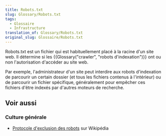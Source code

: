 ```yaml
---
title: Robots.txt
slug: Glossary/Robots.txt
tags:
  - Glossaire
  - Infrastructure
translation_of: Glossary/Robots.txt
original_slug: Glossaire/Robots.txt
---
```

Robots.txt est un fichier qui est habituellement placé à la racine d'un site web. Il détermine si les {{Glossary("crawler", "robots d'indexation")}} ont ou non l'autorisation d'accéder au site web.

Par exemple, l'administrateur d'un site peut interdire aux robots d'indexation de parcourir un certain dossier (et tous les fichiers contenus à l'intérieur) ou de parcourir un fichier spécifique, généralement pour empêcher ces fichiers d'être indexés par d'autres moteurs de recherche.

## Voir aussi

### Culture générale

- [Protocole d'exclusion des robots](https://fr.wikipedia.org/wiki/Protocole_d'exclusion_des_robots) sur Wikipédia
